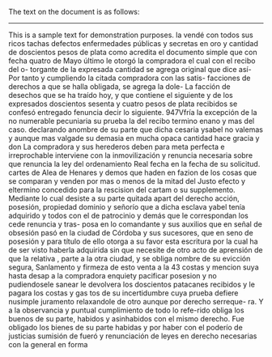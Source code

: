 The text on the document is as follows:

---

This is a sample text for demonstration purposes.
la vendé con todos sus ricos tachas defectos enfermedades públicas y secretas en oro y cantidad de doscientos pesos de plata como acredita el documento simple que con fecha quatro de
Mayo último le otorgó la compradora el cual con el recibo del o-
torgante de la expresada cantidad se agrega original que dice así-
Por tanto y cumpliendo la citada compradora con las satis-
facciones de derechos a que se halla obligada, se agrega la dole-
La facción de desechos que se ha traído hoy, y que contiene el siguiente y de los expresados doscientos sesenta y cuatro pesos de plata recibidos se confesó entregado fenuncia decir lo siguiente.
947Vfría la excepción de la no numerable pecuniaria su prueba la del recibo termino enano y mas del caso. declarando anombre de su parte que dicha cesaria ysabel no valemas y aunque mas valgade su demasia en mucha opaca cantidad hace gracia y don
La compradora y sus herederos deben para meta perfecta e irreprochable interviene con la inmovilización y renuncia necesaria sobre que renuncia la ley del ordenamiento Real fecha en la fecha de su solicitud.
cartes de Alea de Henares y demos que haden en fazion de los cosas que se comparan y venden por mas o menos de la mitad del Justo efecto y eltermino concedido para la rescision del cartam o su supplemento. Mediante lo cual desiste a su parte quitada
apart del derecho acción, posesión, propiedad dominio y señorío que a dicha esclava yabel tenía adquirido y todos con el de patrocinio y demás que le correspondan los cede renuncia y tras- posa en lo comandante y sus auxilios que en señal de obsesión
pasó en la ciudad de Córdoba y sus sucesores, que en seno de posesión y para título de ello otorga a su favor esta escritura por la cual ha de ser visto haberla adquirida sin que necesite de otro acto de aprensión de que la relativa , parte a la otra ciudad, y se obliga nombre de su
evicción segura, Sanlamento y firmeza de esto venta a la 43 costas y mencion suya hasta desap a la compradora enquiety pacificar posesion y no pudiendosele sanear le devolvera los doscientos patacanes recibidos y le pagara los costas y gas
tos de su incertidumbre cuya prueba defiere nusimple juramento relaxandole de otro aunque por derecho serreque- ra. Y a la observancia y puntual cumplimiento de todo lo refe-rido obliga los buenos de su parte, habidos y asinhabidos con el mismo derecho.
Fue obligado los bienes de su parte habidas y por haber con
el poderío de justicias sumisión de fueró y renunciación
de leyes en derecho necesarias con la general en forma